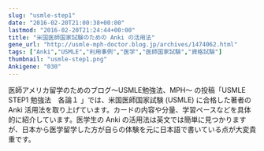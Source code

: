 ```yaml
---
slug: "usmle-step1"
date: "2016-02-20T21:00:38+00:00"
lastmod: "2016-02-20T21:24:44+00:00"
title: "米国医師国家試験のための Anki の活用法"
gene_url: "http://usmle-mph-doctor.blog.jp/archives/1474062.html"
tags: ["Anki","USMLE","利用事例","医学","医師国家試験","資格試験"]
thumbnail: "usmle-step1.png"
Ankigene: "030"
---
```

医師アメリカ留学のためのブログ～USMLE勉強法、MPH～ の投稿「USMLE STEP1 勉強法　各論１ 」では、米国医師国家試験 (USMLE) に合格した著者の Anki 活用法を取り上げています。カードの内容や分量、学習ペースなどを具体的に紹介しています。医学生の Anki の活用法は英文では簡単に見つかりますが、日本から医学留学した方が自らの体験を元に日本語で書いている点が大変貴重です。

